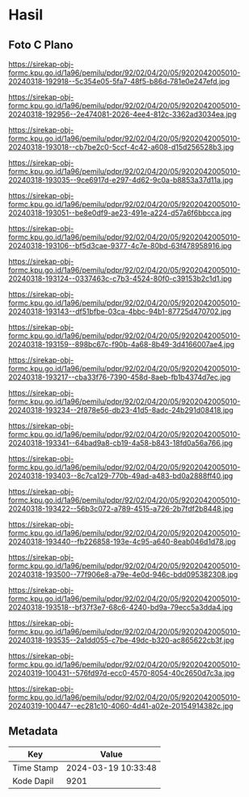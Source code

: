 # Hasil

## Foto C Plano

https://sirekap-obj-formc.kpu.go.id/1a96/pemilu/pdpr/92/02/04/20/05/9202042005010-20240318-192918--5c354e05-5fa7-48f5-b86d-781e0e247efd.jpg

https://sirekap-obj-formc.kpu.go.id/1a96/pemilu/pdpr/92/02/04/20/05/9202042005010-20240318-192956--2e474081-2026-4ee4-812c-3362ad3034ea.jpg

https://sirekap-obj-formc.kpu.go.id/1a96/pemilu/pdpr/92/02/04/20/05/9202042005010-20240318-193018--cb7be2c0-5ccf-4c42-a608-d15d256528b3.jpg

https://sirekap-obj-formc.kpu.go.id/1a96/pemilu/pdpr/92/02/04/20/05/9202042005010-20240318-193035--9ce6917d-e297-4d62-9c0a-b8853a37d11a.jpg

https://sirekap-obj-formc.kpu.go.id/1a96/pemilu/pdpr/92/02/04/20/05/9202042005010-20240318-193051--be8e0df9-ae23-491e-a224-d57a6f6bbcca.jpg

https://sirekap-obj-formc.kpu.go.id/1a96/pemilu/pdpr/92/02/04/20/05/9202042005010-20240318-193106--bf5d3cae-9377-4c7e-80bd-63f478958916.jpg

https://sirekap-obj-formc.kpu.go.id/1a96/pemilu/pdpr/92/02/04/20/05/9202042005010-20240318-193124--0337463c-c7b3-4524-80f0-c39153b2c1d1.jpg

https://sirekap-obj-formc.kpu.go.id/1a96/pemilu/pdpr/92/02/04/20/05/9202042005010-20240318-193143--df51bfbe-03ca-4bbc-94b1-87725d470702.jpg

https://sirekap-obj-formc.kpu.go.id/1a96/pemilu/pdpr/92/02/04/20/05/9202042005010-20240318-193159--898bc67c-f90b-4a68-8b49-3d4166007ae4.jpg

https://sirekap-obj-formc.kpu.go.id/1a96/pemilu/pdpr/92/02/04/20/05/9202042005010-20240318-193217--cba33f76-7390-458d-8aeb-fb1b4374d7ec.jpg

https://sirekap-obj-formc.kpu.go.id/1a96/pemilu/pdpr/92/02/04/20/05/9202042005010-20240318-193234--2f878e56-db23-41d5-8adc-24b291d08418.jpg

https://sirekap-obj-formc.kpu.go.id/1a96/pemilu/pdpr/92/02/04/20/05/9202042005010-20240318-193341--64bad9a8-cb19-4a58-b843-18fd0a56a766.jpg

https://sirekap-obj-formc.kpu.go.id/1a96/pemilu/pdpr/92/02/04/20/05/9202042005010-20240318-193403--8c7ca129-770b-49ad-a483-bd0a2888ff40.jpg

https://sirekap-obj-formc.kpu.go.id/1a96/pemilu/pdpr/92/02/04/20/05/9202042005010-20240318-193422--56b3c072-a789-4515-a726-2b7fdf2b8448.jpg

https://sirekap-obj-formc.kpu.go.id/1a96/pemilu/pdpr/92/02/04/20/05/9202042005010-20240318-193440--fb226858-193e-4c95-a640-8eab046d1d78.jpg

https://sirekap-obj-formc.kpu.go.id/1a96/pemilu/pdpr/92/02/04/20/05/9202042005010-20240318-193500--77f906e8-a79e-4e0d-946c-bdd095382308.jpg

https://sirekap-obj-formc.kpu.go.id/1a96/pemilu/pdpr/92/02/04/20/05/9202042005010-20240318-193518--bf37f3e7-68c6-4240-bd9a-79ecc5a3dda4.jpg

https://sirekap-obj-formc.kpu.go.id/1a96/pemilu/pdpr/92/02/04/20/05/9202042005010-20240318-193535--2a1dd055-c7be-49dc-b320-ac865622cb3f.jpg

https://sirekap-obj-formc.kpu.go.id/1a96/pemilu/pdpr/92/02/04/20/05/9202042005010-20240319-100431--576fd97d-ecc0-4570-8054-40c2650d7c3a.jpg

https://sirekap-obj-formc.kpu.go.id/1a96/pemilu/pdpr/92/02/04/20/05/9202042005010-20240319-100447--ec281c10-4060-4d41-a02e-20154914382c.jpg


## Metadata

| Key        | Value               |
| ---------- | ------------------- |
| Time Stamp | 2024-03-19 10:33:48 |
| Kode Dapil | 9201                |



